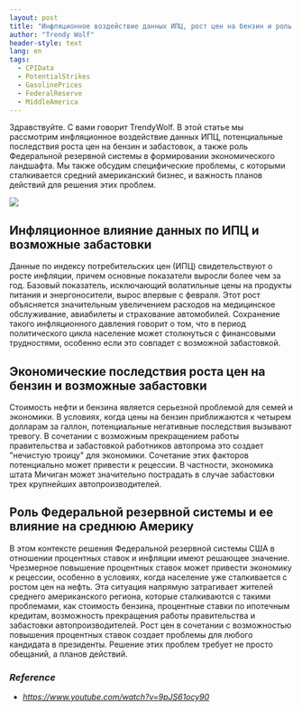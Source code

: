 ```yaml
---
layout: post
title: "Инфляционное воздействие данных ИПЦ, рост цен на бензин и роль Федеральной резервной системы"
author: "Trendy Wolf"
header-style: text
lang: en
tags:
  - CPIData
  - PotentialStrikes
  - GasolinePrices
  - FederalReserve
  - MiddleAmerica
---
```


Здравствуйте. С вами говорит TrendyWolf. В этой статье мы рассмотрим инфляционное воздействие данных ИПЦ, потенциальные последствия роста цен на бензин и забастовок, а также роль Федеральной резервной системы в формировании экономического ландшафта. Мы также обсудим специфические проблемы, с которыми сталкивается средний американский бизнес, и важность планов действий для решения этих проблем.

<img
    src="https://i.ytimg.com/vi/9pJS61ocy90/hqdefault.jpg"
/>


## Инфляционное влияние данных по ИПЦ и возможные забастовки
Данные по индексу потребительских цен (ИПЦ) свидетельствуют о росте инфляции, причем основные показатели выросли более чем за год. Базовый показатель, исключающий волатильные цены на продукты питания и энергоносители, вырос впервые с февраля. Этот рост объясняется значительным увеличением расходов на медицинское обслуживание, авиабилеты и страхование автомобилей. Сохранение такого инфляционного давления говорит о том, что в период политического цикла население может столкнуться с финансовыми трудностями, особенно если это совпадет с возможной забастовкой.

## Экономические последствия роста цен на бензин и возможные забастовки
Стоимость нефти и бензина является серьезной проблемой для семей и экономики. В условиях, когда цены на бензин приближаются к четырем долларам за галлон, потенциальные негативные последствия вызывают тревогу. В сочетании с возможным прекращением работы правительства и забастовкой работников автопрома это создает "нечистую троицу" для экономики. Сочетание этих факторов потенциально может привести к рецессии. В частности, экономика штата Мичиган может значительно пострадать в случае забастовки трех крупнейших автопроизводителей.

## Роль Федеральной резервной системы и ее влияние на среднюю Америку
В этом контексте решения Федеральной резервной системы США в отношении процентных ставок и инфляции имеют решающее значение. Чрезмерное повышение процентных ставок может привести экономику к рецессии, особенно в условиях, когда население уже сталкивается с ростом цен на нефть. Эта ситуация напрямую затрагивает жителей среднего американского региона, которые сталкиваются с такими проблемами, как стоимость бензина, процентные ставки по ипотечным кредитам, возможность прекращения работы правительства и забастовки автопроизводителей. Рост цен в сочетании с возможностью повышения процентных ставок создает проблемы для любого кандидата в президенты. Решение этих проблем требует не просто обещаний, а планов действий.


### _Reference_
- _https://www.youtube.com/watch?v=9pJS61ocy90_

